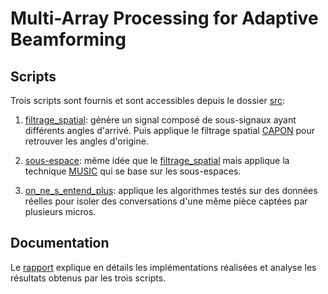 # Multi-Array Processing for Adaptive Beamforming
## Scripts
Trois scripts sont fournis et sont accessibles depuis le dossier [src](./src):
1. [filtrage_spatial](./src/filtrage_spatial.m): génère un signal composé de sous-signaux ayant différents angles d'arrivé. Puis applique le filtrage spatial [CAPON](./src/fonctions/CAPON.m) pour retrouver les angles d'origine.

2. [sous-espace](./src/sous-espace.m): même idée que le [filtrage_spatial](./src/filtrage_spatial.m) mais applique la technique [MUSIC](./src/fonctions/MUSIC.m) qui se base sur les sous-espaces.

3. [on_ne_s_entend_plus](./src/on_ne_s_entend_plus.m): applique les algorithmes testés sur des données réelles pour isoler des conversations d'une même pièce captées par plusieurs micros.

## Documentation
Le [rapport](./doc/rapport.pdf) explique en détails les implémentations réalisées et analyse les résultats obtenus par les trois scripts. 
